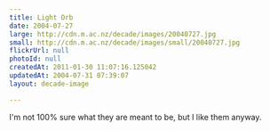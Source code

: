 ```yaml
---
title: Light Orb
date: 2004-07-27
large: http://cdn.m.ac.nz/decade/images/20040727.jpg
small: http://cdn.m.ac.nz/decade/images/small/20040727.jpg
flickrUrl: null
photoId: null
createdAt: 2011-01-30 11:07:16.125042
updatedAt: 2004-07-31 07:39:07
layout: decade-image

---
```

I'm not 100% sure what they are meant to be, but I like them anyway.
